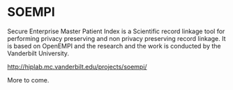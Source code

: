 SOEMPI
======

Secure Enterprise Master Patient Index is a Scientific record linkage tool for performing
privacy preserving and non privacy preserving record linkage. It is based on OpenEMPI and
the research and the work is conducted by the Vanderbilt University.

http://hiplab.mc.vanderbilt.edu/projects/soempi/

More to come.
